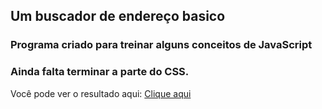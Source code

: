 ## Um buscador de endereço basico

### Programa criado para treinar alguns conceitos de JavaScript
### Ainda falta terminar a parte do CSS.

Você pode ver o resultado aqui: [Clique aqui](https://buscarendereco.netlify.app/)


